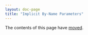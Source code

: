 ```yaml
---
layout: doc-page
title: "Implicit By-Name Parameters"
---
```


The contents of this page have [moved](./by-name-context-parameters.html).

